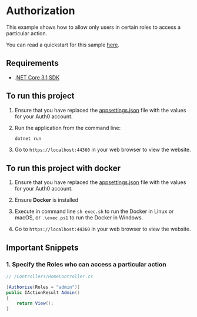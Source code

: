 # Authorization

This example shows how to allow only users in certain roles to access a particular action.

You can read a quickstart for this sample [here](https://auth0.com/docs/quickstart/webapp/aspnet-core/04-authorization). 

## Requirements

* .[NET Core 3.1 SDK](https://www.microsoft.com/net/download/core)

## To run this project

1. Ensure that you have replaced the [appsettings.json](appsettings.json) file with the values for your Auth0 account.

2. Run the application from the command line:

    ```bash
    dotnet run
    ```

3. Go to `https://localhost:44360` in your web browser to view the website.

## To run this project with docker

1. Ensure that you have replaced the [appsettings.json](appsettings.json) file with the values for your Auth0 account.

2. Ensure **Docker** is installed

3. Execute in command line `sh exec.sh` to run the Docker in Linux or macOS, or `.\exec.ps1` to run the Docker in Windows.

4. Go to `https://localhost:44360` in your web browser to view the website.

## Important Snippets

### 1. Specify the Roles who can access a particular action

```csharp
// /Controllers/HomeController.cs

[Authorize(Roles = "admin")]
public IActionResult Admin()
{
    return View();
}
```
